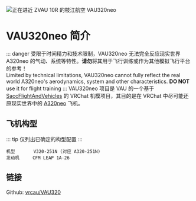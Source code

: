 ![正在进近 ZVAU 10R 的枝江航空 VAU320neo](/v320neo/01.webp)
# VAU320neo 简介
::: danger
受限于时间精力和技术限制，VAU320neo 无法完全反应现实世界 A320neo 的气动、系统等特性。**请勿**将其用于飞行训练或作为其他模拟飞行平台的参考！  
Limited by technical limitations, VAU320neo cannot fully reflect the real world A320neo's aerodynamics, system and other characteristics. **DO NOT** use it for flight training
:::
VAU320neo 项目是 VAU 的一个基于 [SaccFlightAndVehicles](https://github.com/Sacchan-VRC/SaccFlightAndVehicles) 的 VRChat 机模项目，其目的是在 VRChat 中尽可能还原现实世界中的 [A320neo](https://aircraft.airbus.com/en/aircraft/a320-the-most-successful-aircraft-family-ever/a320neo) 飞机。  
## 飞机构型
::: tip
仅列出已确定的构型配置
:::
```
机型       V320-251N (对应 A320-251N)
发动机     CFM LEAP 1A-26
```
## 链接
Github: [vrcau/VAU320](https://github.com/vrcau/VAU320)